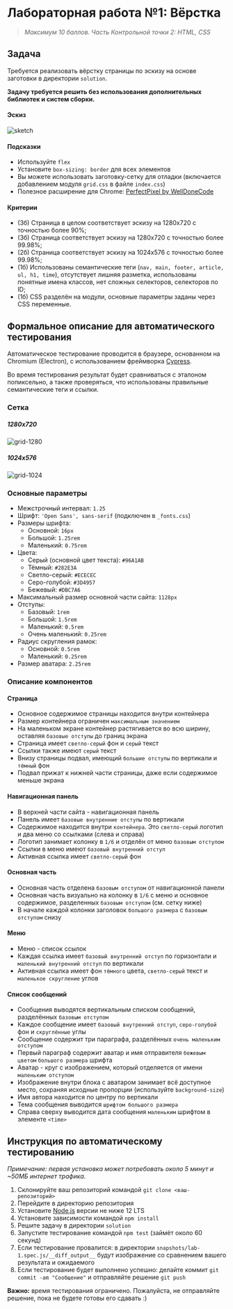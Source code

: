 # Лабораторная работа №1: Вёрстка

> *Максимум 10 баллов. Часть Контрольной точки 2: HTML, CSS*

## Задача

Требуется реализовать вёрстку страницы по эскизу на основе заготовки в директории `solution`.

**Задачу требуется решить без использования дополнительных библиотек и систем сборки.**

#### Эскиз

![sketch](sketchs/sketch.png)

#### Подсказки
- Используйте `flex`
- Установите `box-sizing: border` для всех элементов
- Вы можете использовать заготовку-сетку для отладки (включается добавлением модуля `grid.css` в файле `index.css`)
- Полезное расширение для Chrome: [PerfectPixel by WellDoneCode](https://chrome.google.com/webstore/detail/perfectpixel-by-welldonec/dkaagdgjmgdmbnecmcefdhjekcoceebi/)

#### Критерии
- (3б) Страница в целом соответствует эскизу на 1280x720 с точностью более 90%;
- (3б) Страница соответствует эскизу на 1280x720 с точностью более 99.98%;
- (2б) Страница соответствует эскизу на 1024x576 с точностью более 99.98%;
- (1б) Использованы семантические теги (`nav, main, footer, article, ul, h1, time`), отсутствует лишняя разметка,
использованы понятные имена классов, нет сложных селекторов, селекторов по ID;
- (1б) CSS разделён на модули, основные параметры заданы через CSS переменные.

## Формальное описание для автоматического тестирования

Автоматическое тестирование проводится в браузере, основанном на Chromium (Electron), с использованием фреймворка [Cypress](https://www.cypress.io/).

Во время тестирования результат будет сравниваться с эталоном попиксельно, а также проверяться, что использованы правильные семантические теги и ссылки.

### Сетка

##### 1280x720

![grid-1280](sketchs/sketch-large-grid.png)

##### 1024x576

![grid-1024](sketchs/sketch-small-grid.png)


### Основные параметры

- Межстрочный интервал: `1.25`
- Шрифт: `'Open Sans', sans-serif` (подключен в `_fonts.css`)
- Размеры шрифта:
    - Основной: `16px`
    - Большой: `1.25rem`
    - Маленький: `0.75rem`
- Цвета:
    - Серый (основной цвет текста): `#96A1AB`
    - Тёмный: `#282E3A`
    - Светло-серый: `#ECECEC`
    - Серо-голубой: `#3D4957`
    - Бежевый: `#DBC7A6`
- Максимальный размер основной части сайта: `1128px`
- Отступы:
    - Базовый: `1rem`
    - Большой: `1.5rem`
    - Маленький: `0.5rem`
    - Очень маленький: `0.25rem`
- Радиус скругления рамок:
    - Основной: `0.5rem`
    - Маленький: `0.25rem`
- Размер аватара: `2.25rem`

### Описание компонентов

#### Страница

- Основное содержимое страницы находится внутри контейнера
- Размер контейнера ограничен `максимальным значением`
- На маленьком экране контейнер растягивается во всю ширину, оставляя `базовые отступы` до границ экрана
- Страница имеет `светло-серый` фон и `серый` текст
- Ссылки также имеют `серый` текст
- Внизу страницы подвал, имеющий `большие отступы` по вертикали и `тёмный` фон
- Подвал прижат к нижней части страницы, даже если содержимое меньше экрана

#### Навигационная панель

- В верхней части сайта - навигационная панель
- Панель имеет `базовые внутренние отступы` по вертикали
- Содержимое находится внутри `контейнера`. Это `светло-серый` логотип и два меню со ссылками (слева и справа)
- Логотип занимает колонку в `1/6` и отделён от меню `базовым отступом`
- Ссылки в меню имеют `базовый внутренний отступ`
- Активная ссылка имеет `светло-серый` фон

#### Основная часть

- Основная часть отделена `базовым отступом` от навигационной панели
- Основная часть визуально на колонку в `1/6` с меню и основное содержимое, разделенных `базовым отступом` (см. сетку ниже)
- В начале каждой колонки заголовок `большого размера` с `базовым отступом` снизу

#### Меню

- Меню - список ссылок
- Каждая ссылка имеет `базовый внутренний отступ` по горизонтали и `маленький внутренний отступ` по вертикали
- Активная ссылка имеет фон `тёмного` цвета, `светло-серый` текст и `маленькое скругление` углов

#### Список сообщений

- Сообщения выводятся вертикальным списком сообщений, разделённых `базовым отступом`
- Каждое сообщение имеет `базовый внутренний отступ`, `серо-голубой` фон и `скруглённые` углы
- Сообщение содержит три параграфа, разделённых `очень маленьким отступом`
- Первый параграф содержит аватар и имя отправителя `бежевым цветом` `большого размера` шрифта
- Аватар - круг с изображением, который отделяется от имени `маленьким отступом`
- Изображение внутри блока с аватаром занимает всё доступное место, сохраняя исходные пропорции (используйте `background-size`)
- Имя автора находится по центру по вертикали
- Тема сообщения выводится `шрифтом большого размера`
- Справа сверху выводится дата сообщения `маленьким` шрифтом в элементе `<time>`

## Инструкция по автоматическому тестированию

*Примечание: первая установка может потребовать около 5 минут и ~50МБ интернет трафика.*

1. Склонируйте ваш репозиторий командой `git clone <ваш-репозиторий>`
2. Перейдите в директорию репозитория
3. Установите [Node.js](https://nodejs.org/) версии не ниже 12 LTS
4. Установите зависимости командой `npm install`
5. Решите задачу в директории `solution`
6. Запустите тестирование командой `npm test` (займёт около 60 секунд)
7. Если тестирование провалится: в директории `snapshots/lab-1.spec.js/__diff_output__` будут изображение со сравнением вашего результата и ожидаемого
8. Если тестирование будет выполнено успешно: делайте коммит `git commit -am "Сообщение"` и отправляйте решение `git push`

**Важно:** время тестирования ограничено. Пожалуйста, не отправляйте решение, пока не будете готовы его сдавать :)
